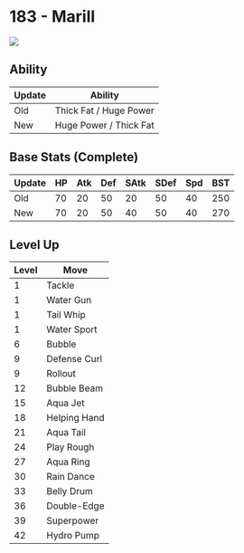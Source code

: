 # 183 - Marill
![][183]

## Ability

Update | Ability
---    | ---
Old    | Thick Fat / Huge Power
New    | Huge Power / Thick Fat

## Base Stats (Complete)

Update | HP | Atk | Def | SAtk | SDef | Spd | BST
---    | ---| --- | --- | ---  | ---  | --- | ---
Old    | 70 |  20 |  50 |  20  |  50  |  40  |  250
New    | 70 |  20 |  50 |  40  |  50  |  40  |  270

## Level Up

Level | Move
---   | ---
  1   | Tackle
  1   | Water Gun
  1   | Tail Whip
  1   | Water Sport
  6   | Bubble
  9   | Defense Curl
  9   | Rollout
 12   | Bubble Beam
 15   | Aqua Jet
 18   | Helping Hand
 21   | Aqua Tail
 24   | Play Rough
 27   | Aqua Ring
 30   | Rain Dance
 33   | Belly Drum
 36   | Double-Edge
 39   | Superpower
 42   | Hydro Pump



[183]: /img/pokemon/183.png
